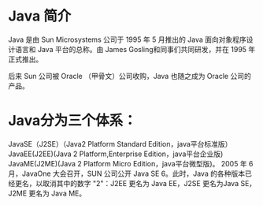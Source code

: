 # Java 简介
Java 是由 Sun Microsystems 公司于 1995 年 5 月推出的 Java 面向对象程序设计语言和 Java 平台的总称。由 James Gosling和同事们共同研发，并在 1995 年正式推出。

后来 Sun 公司被 Oracle （甲骨文）公司收购，Java 也随之成为 Oracle 公司的产品。

# Java分为三个体系：

JavaSE（J2SE）（Java2 Platform Standard Edition，java平台标准版）
JavaEE(J2EE)(Java 2 Platform,Enterprise Edition，java平台企业版)
JavaME(J2ME)(Java 2 Platform Micro Edition，java平台微型版)。
2005 年 6 月，JavaOne 大会召开，SUN 公司公开 Java SE 6。此时，Java 的各种版本已经更名，以取消其中的数字 "2"：J2EE 更名为 Java EE，J2SE 更名为Java SE，J2ME 更名为 Java ME。
